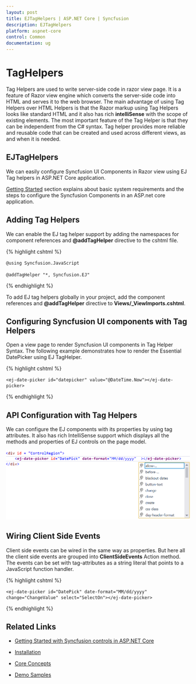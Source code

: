 ```yaml
---
layout: post
title: EJTagHelpers | ASP.NET Core | Syncfusion
description: EJTagHelpers
platform: aspnet-core
control: Common 
documentation: ug
---
```


# TagHelpers

Tag Helpers are used to write server-side code in razor view page. It is a feature of Razor view engine which converts the server-side code into HTML and serves it to the web browser. The main advantage of using Tag Helpers over HTML Helpers is that the Razor markup using Tag Helpers looks like standard HTML and it also has rich **intelliSense** with the scope of existing elements. The most important feature of the Tag Helper is that they can be independent from the C# syntax. Tag helper provides more reliable and reusable code that can be created and used across different views, as and when it is needed.

## EJTagHelpers

We can easily configure Syncfusion UI Components in Razor view using EJ Tag helpers in ASP.NET Core application.

[Getting Started](/aspnet-core/getting-started) section explains about basic system requirements and the steps to configure the Syncfusion Components in an ASP.net core application.

## Adding Tag Helpers 

We can enable the EJ tag helper support by adding the namespaces for component references and **@addTagHelper** directive to the cshtml file.

{% highlight cshtml %}

    @using Syncfusion.JavaScript

    @addTagHelper "*, Syncfusion.EJ"

{% endhighlight %}

To add EJ tag helpers globally in your project, add the component references and **@addTagHelper** directive to **Views/_ViewImports.cshtml**.

## Configuring Syncfusion UI components with Tag Helpers

Open a view page to render Syncfusion UI components in Tag Helper Syntax. The following example demonstrates how to render the Essential DatePicker using EJ TagHelper.

{% highlight cshtml %}

    <ej-date-picker id="datepicker" value="@DateTime.Now"></ej-date-picker>

{% endhighlight %}

## API Configuration with Tag Helpers

We can configure the EJ components with its properties by using tag attributes. It also has rich IntelliSense support which displays all the methods and properties of EJ controls on the page model.

![](ej-tag-helpers_images/ej-tag-helper_image.png)   

## Wiring Client Side Events

Client side events can be wired in the same way as properties. But here all the client side events are grouped into **ClientSideEvents** Action method. The events can be set with tag-attributes as a string literal that points to a JavaScript function handler.

{% highlight cshtml %}

    <ej-date-picker id="DatePick" date-format="MM/dd/yyyy"  change="ChangeValue" select="SelectOn"></ej-date-picker>

{% endhighlight %}

## Related Links

* [Getting Started with Syncfusion controls in ASP.NET Core](https://help.syncfusion.com/aspnet-core/gettingstarted/getting-started-2-0)   

* [Installation](https://help.syncfusion.com/aspnet-core/core-concepts) 

* [Core Concepts](https://help.syncfusion.com/aspnet-core/installation)

* [Demo Samples](http://aspnetcore.syncfusion.com/)